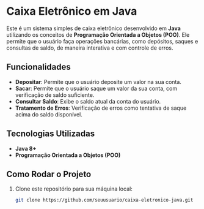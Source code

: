 
# Caixa Eletrônico em Java

Este é um sistema simples de caixa eletrônico desenvolvido em **Java** utilizando os conceitos de **Programação Orientada a Objetos (POO)**. Ele permite que o usuário faça operações bancárias, como depósitos, saques e consultas de saldo, de maneira interativa e com controle de erros.

## Funcionalidades

- **Depositar**: Permite que o usuário deposite um valor na sua conta.
- **Sacar**: Permite que o usuário saque um valor da sua conta, com verificação de saldo suficiente.
- **Consultar Saldo**: Exibe o saldo atual da conta do usuário.
- **Tratamento de Erros**: Verificação de erros como tentativa de saque acima do saldo disponível.

## Tecnologias Utilizadas

- **Java 8+**
- **Programação Orientada a Objetos (POO)**

## Como Rodar o Projeto

1. Clone este repositório para sua máquina local:

   ```bash
   git clone https://github.com/seuusuario/caixa-eletronico-java.git

